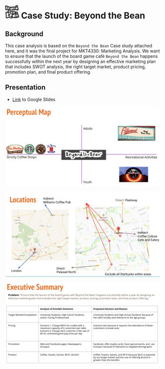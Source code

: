 # <img width="45" src=/pics/beyond_the_bean.png> Case Study: Beyond the Bean

## Background

This case analysis is based on the `Beyond the Bean` Case study attached here, and it was the final project for MKT4330: Marketing Analysis. We want to ensure that the launch of the board game café `Beyond the Bean` happens successfully within the next year by designing an effective marketing plan that includes SWOT analysis, the right target market, product pricing, promotion plan, and final product offering.


## Presentation

* [Link](https://docs.google.com/presentation/d/1sr11CUpH9lkpmbCLrZjkkfzEUxqqIm9GWfWdU7QLTFc/edit) to Google Slides

<p align="center">
  <img width="500" src=pics/Personal_map.jpg>
</p>

<p align="center">
  <img width="500" src=pics/location.jpg>
</p>

<p align="center">
  <img width="500" src=pics/Summary.jpg>
</p>




